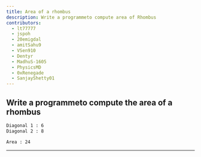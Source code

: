 ```yaml
---
title: Area of a rhombus
description: Write a programmeto compute area of Rhombus
contributors:
  - lt77777
  - jspoh
  - 20emigdal
  - amitSahu9
  - VSen910
  - Dentyr
  - MadhuS-1605
  - PhysicsMD
  - 0xRenegade
  - SanjayShetty01
---
```


## Write a programmeto compute the area of a rhombus

```txt
Diagonal 1 : 6
Diagonal 2 : 8

Area : 24
```

---
